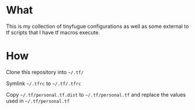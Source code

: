 # What
This is my collection of tinyfugue configurations as well as some external to tf scripts that I have tf macros execute.

# How
Clone this repository into `~/.tf/`

Symlink `~/.tfrc` to `~/.tf/.tfrc`

Copy `~/.tf/personal.tf.dist` to `~/.tf/personal.tf` and replace the values used in `~/.tf/personal.tf`
